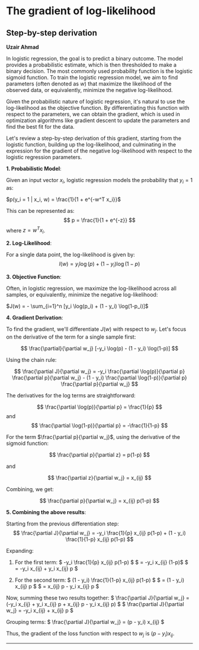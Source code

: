 # The gradient of log-likelihood

## Step-by-step derivation 

**Uzair Ahmad**

In logistic regression, the goal is to predict a binary outcome. The model provides a probabilistic estimate, which is then thresholded to make a binary decision. The most commonly used probability function is the logistic sigmoid function. To train the logistic regression model, we aim to find parameters (often denoted as $w$) that maximize the likelihood of the observed data, or equivalently, minimize the negative log-likelihood.

Given the probabilistic nature of logistic regression, it's natural to use the log-likelihood as the objective function. By differentiating this function with respect to the parameters, we can obtain the gradient, which is used in optimization algorithms like gradient descent to update the parameters and find the best fit for the data.

Let's review a step-by-step derivation of this gradient, starting from the logistic function, building up the log-likelihood, and culminating in the expression for the gradient of the negative log-likelihood with respect to the logistic regression parameters.

**1. Probabilistic Model**:

Given an input vector $x_i$, logistic regression models the probability that $y_i = 1$ as:

$p(y_i = 1 | x_i, w) = \frac{1}{1 + e^{-w^T x_i}}$

This can be represented as:
$$ p = \frac{1}{1 + e^{-z}} $$
where $z = w^T x_i$.

**2. Log-Likelihood**:

For a single data point, the log-likelihood is given by:
$$ l(w) = y_i \log(p) + (1 - y_i) \log(1-p) $$

**3. Objective Function**:

Often, in logistic regression, we maximize the log-likelihood across all samples, or equivalently, minimize the negative log-likelihood:

$J(w) = - \sum_{i=1}^n [y_i \log(p_i) + (1 - y_i) \log(1-p_i)]$

**4. Gradient Derivation**:

To find the gradient, we'll differentiate $J(w)$ with respect to $w_j$. Let's focus on the derivative of the term for a single sample first:

$$ \frac{\partial}{\partial w_j} [-y_i \log(p) - (1 - y_i) \log(1-p)] $$

Using the chain rule:

$$ \frac{\partial J}{\partial w_j} = -y_i \frac{\partial \log(p)}{\partial p} \frac{\partial p}{\partial w_j} - (1 - y_i) \frac{\partial \log(1-p)}{\partial p} \frac{\partial p}{\partial w_j} $$

The derivatives for the log terms are straightforward:

$$ \frac{\partial \log(p)}{\partial p} = \frac{1}{p} $$
and
$$ \frac{\partial \log(1-p)}{\partial p} = -\frac{1}{1-p} $$

For the term $\frac{\partial p}{\partial w_j}$, using the derivative of the sigmoid function:

$$ \frac{\partial p}{\partial z} = p(1-p) $$

and 

$$ \frac{\partial z}{\partial w_j} = x_{ij} $$

Combining, we get:

$$ \frac{\partial p}{\partial w_j} = x_{ij} p(1-p) $$

**5. Combining the above results**:

Starting from the previous differentiation step:
$$ \frac{\partial J}{\partial w_j} = -y_i \frac{1}{p} x_{ij} p(1-p) + (1 - y_i) \frac{1}{1-p} x_{ij} p(1-p) $$

Expanding:

1. For the first term:
$ -y_i \frac{1}{p} x_{ij} p(1-p) $
$ = -y_i x_{ij} (1-p)$
$ = -y_i x_{ij} + y_i x_{ij} p $

2. For the second term:
$ (1 - y_i) \frac{1}{1-p} x_{ij} p(1-p) $
$ = (1 - y_i) x_{ij} p $
$ = x_{ij} p - y_i x_{ij} p $

Now, summing these two results together:
$ \frac{\partial J}{\partial w_j} = (-y_i x_{ij} + y_i x_{ij} p + x_{ij} p - y_i x_{ij} p) $
$ \frac{\partial J}{\partial w_j} = -y_i x_{ij} + x_{ij} p $

Grouping terms:
$ \frac{\partial J}{\partial w_j} = (p - y_i) x_{ij} $

Thus, the gradient of the loss function with respect to $w_j$ is $(p - y_i) x_{ij}$.

------


